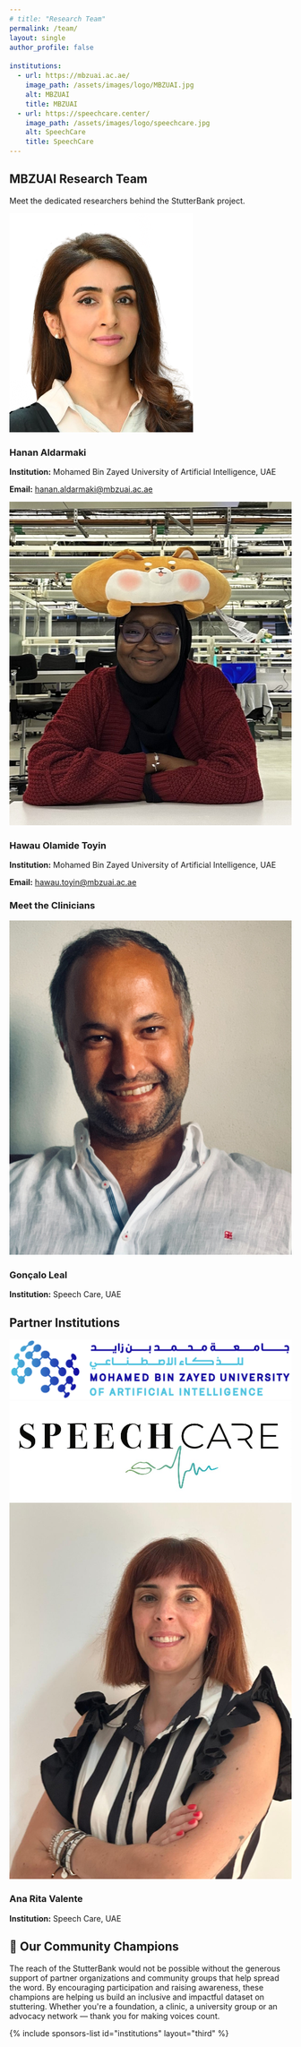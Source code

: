 ```yaml
---
# title: "Research Team"
permalink: /team/
layout: single
author_profile: false

institutions:
  - url: https://mbzuai.ac.ae/
    image_path: /assets/images/logo/MBZUAI.jpg
    alt: MBZUAI
    title: MBZUAI
  - url: https://speechcare.center/
    image_path: /assets/images/logo/speechcare.jpg
    alt: SpeechCare
    title: SpeechCare
---
```


<style>
.sponsors-list { justify-content: flex-start; }
.sponsors-list > a {
  display: flex;
  flex-direction: row;
  justify-content: center;
  background-color: #fff;
  border: 1px solid #d3d3d3;
  border-radius: 5px;
  align-items: center;
  margin: 0.2em;
  padding: 0.5em;
  text-align: center;
}
.sponsors-list a { text-decoration: none; }
.sponsors-list > a > .dummy-padding { margin-top: 100%; }
.sponsors-list > a > img { margin: 0; }
.sponsors-list > a:hover { box-shadow: 0 0 10px #00000044; }
.sponsors-list > a:hover > img { box-shadow: none !important; }
</style>

<div class="content-card">
  <h2>MBZUAI Research Team</h2>
  <p>Meet the dedicated researchers behind the StutterBank project.</p>
</div>

<div class="team-member">
  <img src="/assets/images/Hanan-photo.jpg" alt="Hanan Aldarmaki" class="bio-photo">
  <div class="bio-info">
    <h3>Hanan Aldarmaki</h3>
    <p><strong>Institution:</strong> Mohamed Bin Zayed University of Artificial Intelligence, UAE</p>
    <p><strong>Email:</strong> <a href="mailto:hanan.aldarmaki@mbzuai.ac.ae">hanan.aldarmaki@mbzuai.ac.ae</a></p>
  </div>
</div>

<div class="team-member">
  <img src="/assets/images/hawau-Photo.jpg" alt="Hawau Olamide Toyin" class="bio-photo">
  <div class="bio-info">
    <h3>Hawau Olamide Toyin</h3>
    <p><strong>Institution:</strong> Mohamed Bin Zayed University of Artificial Intelligence, UAE</p>
    <p><strong>Email:</strong> <a href="mailto:hawau.toyin@mbzuai.ac.ae">hawau.toyin@mbzuai.ac.ae</a></p>
  </div>
</div>

<!-- <div class="content-card">
  <h2>Speech-Language Pathologists</h2>
  <p>Behind every voice sample in the StutterBank lies the careful work of dedicated speech-language pathologists. These professionals are essential in ensuring the quality and reliability of the data we collect — from guiding participants through the process, to annotating and validating each sample with clinical precision. We are deeply grateful to every therapist who is helping us build a better future for stuttering assessment through science and collaboration.</p>
</div> -->

<div class="content-card">
  <h3>Meet the Clinicians</h3>
</div>

<div class="team-member">
  <img src="/assets/images/goncalo-photo.jpg" alt="Gonçalo Leal" class="bio-photo">
  <div class="bio-info">
    <h3>Gonçalo Leal</h3>
    <p><strong>Institution:</strong> Speech Care, UAE</p>
  </div>
</div>

<div class="content-card">
  <h2>Partner Institutions</h2>
  <div class="institution-logos">
    <div class="institution-logo">
      <a href="https://mbzuai.ac.ae/" target="_blank">
        <img src="/assets/images/logo/MBZUAI.jpg" alt="MBZUAI">
      </a>
    </div>
    <div class="institution-logo">
      <a href="https://speechcare.center/" target="_blank">
        <img src="/assets/images/logo/speechcare.jpg" alt="SpeechCare">
      </a>
    </div>
  </div>
</div>

<div class="team-member">
  <img src="/assets/images/rita-photo.jpg" alt="Ana Rita Valente" class="bio-photo">
  <div class="bio-info">
    <h3>Ana Rita Valente</h3>
    <p><strong>Institution:</strong> Speech Care, UAE</p>
  </div>
</div>


<h2>🤝 Our Community Champions</h2>
The reach of the StutterBank would not be possible without the generous support of partner organizations and community groups that help spread the word.
By encouraging participation and raising awareness, these champions are helping us build an inclusive and impactful dataset on stuttering.
Whether you're a foundation, a clinic, a university group or an advocacy network — thank you for making voices count.


{% include sponsors-list id="institutions" layout="third" %}

